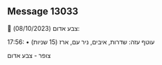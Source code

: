 ## Message 13033

🔴 צבע אדום (08/10/2023):

17:56:
• עוטף עזה: שדרות, איבים, ניר עם, ארז (15 שניות)

צופר - צבע אדום


